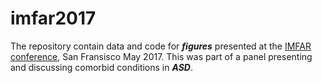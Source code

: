 # imfar2017
The repository contain data and code for __*figures*__ presented at the [IMFAR conference](https://www.emedevents.com/c/medical-conferences-2017/international-meeting-for-autism-research-imfar-2017), San Fransisco May 2017. This was part of a panel presenting and discussing comorbid conditions in ___ASD___.
